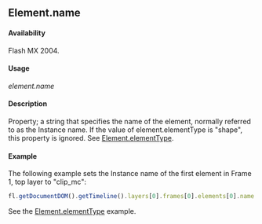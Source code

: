 ## Element.name

#### Availability

Flash MX 2004.

#### Usage

*element.name*

#### Description

Property; a string that specifies the name of the element, normally referred to as the Instance name. If the value of
element.elementType is "shape", this property is ignored. See [Element.elementType](../Element_object/Element1.md).

#### Example

The following example sets the Instance name of the first element in Frame 1, top layer to "clip_mc":

```javascript
fl.getDocumentDOM().getTimeline().layers[0].frames[0].elements[0].name = "clip_mc"; 
```

See the [Element.elementType](../Element_object/Element1.md) example.
